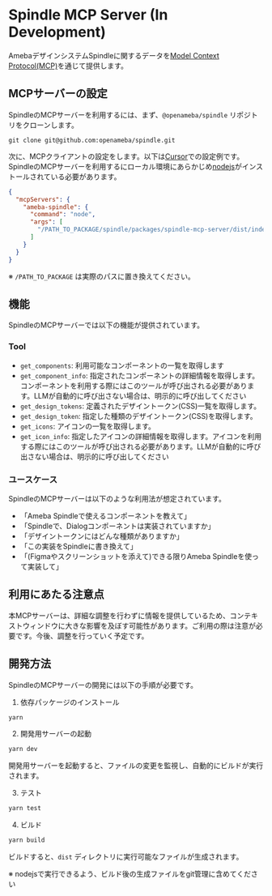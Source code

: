 # Spindle MCP Server (In Development)

AmebaデザインシステムSpindleに関するデータを[Model Context Protocol(MCP)](https://modelcontextprotocol.io/introduction)を通じて提供します。

## MCPサーバーの設定

SpindleのMCPサーバーを利用するには、まず、`@openameba/spindle` リポジトリをクローンします。

```
git clone git@github.com:openameba/spindle.git
```

次に、MCPクライアントの設定をします。以下は[Cursor](https://www.cursor.com/)での設定例です。SpindleのMCPサーバーを利用するにローカル環境にあらかじめ[nodejs](https://nodejs.org/)がインストールされている必要があります。

```json
{
  "mcpServers": {
    "ameba-spindle": {
      "command": "node",
      "args": [
        "/PATH_TO_PACKAGE/spindle/packages/spindle-mcp-server/dist/index.js"
      ]
    }
  }
}
```

※ `/PATH_TO_PACKAGE` は実際のパスに置き換えてください。

## 機能

SpindleのMCPサーバーでは以下の機能が提供されています。

### Tool

- `get_components`: 利用可能なコンポーネントの一覧を取得します
- `get_component_info`: 指定されたコンポーネントの詳細情報を取得します。コンポーネントを利用する際にはこのツールが呼び出される必要があります。LLMが自動的に呼び出さない場合は、明示的に呼び出してください
- `get_design_tokens`: 定義されたデザイントークン(CSS)一覧を取得します。
- `get_design_token`: 指定した種類のデザイントークン(CSS)を取得します。
- `get_icons`: アイコンの一覧を取得します。
- `get_icon_info`: 指定したアイコンの詳細情報を取得します。アイコンを利用する際にはこのツールが呼び出される必要があります。LLMが自動的に呼び出さない場合は、明示的に呼び出してください

### ユースケース

SpindleのMCPサーバーは以下のような利用法が想定されています。

- 「Ameba Spindleで使えるコンポーネントを教えて」
- 「Spindleで、Dialogコンポーネントは実装されていますか」
- 「デザイントークンにはどんな種類がありますか」
- 「この実装をSpindleに書き換えて」
- 「(Figmaやスクリーンショットを添えて)できる限りAmeba Spindleを使って実装して」

## 利用にあたる注意点

本MCPサーバーは、詳細な調整を行わずに情報を提供しているため、コンテキストウィンドウに大きな影響を及ぼす可能性があります。ご利用の際は注意が必要です。今後、調整を行っていく予定です。

## 開発方法

SpindleのMCPサーバーの開発には以下の手順が必要です。

1. 依存パッケージのインストール

```bash
yarn
```

2. 開発用サーバーの起動

```bash
yarn dev
```

開発用サーバーを起動すると、ファイルの変更を監視し、自動的にビルドが実行されます。

3. テスト

```bash
yarn test
```

4. ビルド

```bash
yarn build
```


ビルドすると、`dist` ディレクトリに実行可能なファイルが生成されます。

※ nodejsで実行できるよう、ビルド後の生成ファイルをgit管理に含めてください
